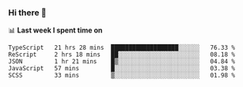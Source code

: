 ### Hi there 👋

<!--
**DBvc/DBvc** is a ✨ _special_ ✨ repository because its `README.md` (this file) appears on your GitHub profile.

Here are some ideas to get you started:

- 🔭 I’m currently working on ...
- 🌱 I’m currently learning ...
- 👯 I’m looking to collaborate on ...
- 🤔 I’m looking for help with ...
- 💬 Ask me about ...
- 📫 How to reach me: ...
- 😄 Pronouns: ...
- ⚡ Fun fact: ...
-->

📊 **Last week I spent time on**
<!--START_SECTION:waka-->
```text
TypeScript   21 hrs 28 mins  ███████████████████░░░░░░   76.33 % 
ReScript     2 hrs 18 mins   ██░░░░░░░░░░░░░░░░░░░░░░░   08.18 % 
JSON         1 hr 21 mins    █▒░░░░░░░░░░░░░░░░░░░░░░░   04.84 % 
JavaScript   57 mins         █░░░░░░░░░░░░░░░░░░░░░░░░   03.38 % 
SCSS         33 mins         ▒░░░░░░░░░░░░░░░░░░░░░░░░   01.98 % 
```
<!--END_SECTION:waka-->

